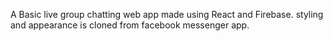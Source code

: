 A Basic live group chatting web app made using React and Firebase.
styling and appearance is cloned from facebook messenger app.
